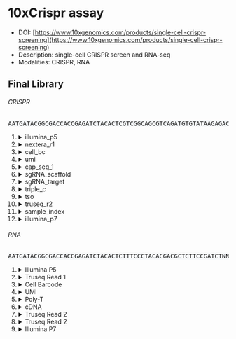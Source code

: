# 10xCrispr assay
- DOI: [https://www.10xgenomics.com/products/single-cell-crispr-screening](https://www.10xgenomics.com/products/single-cell-crispr-screening)
- Description: single-cell CRISPR screen and RNA-seq
- Modalities: CRISPR, RNA
    
## Final Library
###### CRISPR
<pre style="overflow-x: auto; text-align: left; background-color: #f6f8fa">AATGATACGGCGACCACCGAGATCTACACTCGTCGGCAGCGTCAGATGTGTATAAGAGACAGNNNNNNNNNNNNNNNNNNNNNNNNNNNNTTGCTAGGACCGGCCTTAAAGCGCACCGACTCGGTGCCACTTTTTCAAGTTGATAACGGACTAGCCTTATTTAAACTTGCTATGCTGTTTCCAGCTTAGCTCTTAAACNNNNNNNNNNNNNNNNNXXXCCCATGTACTCTGCGTTGATACCACTGCTTAGATCGGAAGAGCACACGTCTGAACTCCAGTCACNNNNNNNNATCTCGTATGCCGTCTTCTGCTTG</pre>
1. <details><summary>illumina_p5</summary>

   - sequence_type: fixed
   - sequence: <pre style="overflow-x: auto; text-align: left; margin: 0; display: inline;">AATGATACGGCGACCACCGAGATCTACAC</pre>
   - min_len: 29
   - max_len: 29
   - onlist: None
   </details>
2. <details><summary>nextera_r1</summary>

   - sequence_type: fixed
   - sequence: <pre style="overflow-x: auto; text-align: left; margin: 0; display: inline;">TCGTCGGCAGCGTCAGATGTGTATAAGAGACAG</pre>
   - min_len: 33
   - max_len: 33
   - onlist: None
   </details>
3. <details><summary>cell_bc</summary>

   - sequence_type: onlist
   - sequence: <pre style="overflow-x: auto; text-align: left; margin: 0; display: inline;">NNNNNNNNNNNNNNNN</pre>
   - min_len: 16
   - max_len: 16
   - onlist: {'filename': '737K-august-2016.txt.gz', 'md5': None}
   </details>
4. <details><summary>umi</summary>

   - sequence_type: random
   - sequence: <pre style="overflow-x: auto; text-align: left; margin: 0; display: inline;">NNNNNNNNNNNN</pre>
   - min_len: 12
   - max_len: 12
   - onlist: None
   </details>
5. <details><summary>cap_seq_1</summary>

   - sequence_type: fixed
   - sequence: <pre style="overflow-x: auto; text-align: left; margin: 0; display: inline;">TTGCTAGGACCGGCCTTAAAGC</pre>
   - min_len: 22
   - max_len: 22
   - onlist: None
   </details>
6. <details><summary>sgRNA_scaffold</summary>

   - sequence_type: fixed
   - sequence: <pre style="overflow-x: auto; text-align: left; margin: 0; display: inline;">GCACCGACTCGGTGCCACTTTTTCAAGTTGATAACGGACTAGCCTTATTTAAACTTGCTATGCTGTTTCCAGCTTAGCTCTTAAAC</pre>
   - min_len: 86
   - max_len: 86
   - onlist: None
   </details>
7. <details><summary>sgRNA_target</summary>

   - sequence_type: onlist
   - sequence: <pre style="overflow-x: auto; text-align: left; margin: 0; display: inline;">NNNNNNNNNNNNNNNNNXXX</pre>
   - min_len: 17
   - max_len: 20
   - onlist: {'filename': 'sgRNA_target_onlist.txt', 'md5': None}
   </details>
8. <details><summary>triple_c</summary>

   - sequence_type: fixed
   - sequence: <pre style="overflow-x: auto; text-align: left; margin: 0; display: inline;">CCC</pre>
   - min_len: 3
   - max_len: 3
   - onlist: None
   </details>
9. <details><summary>tso</summary>

   - sequence_type: fixed
   - sequence: <pre style="overflow-x: auto; text-align: left; margin: 0; display: inline;">ATGTACTCTGCGTTGATACCACTGCTT</pre>
   - min_len: 27
   - max_len: 27
   - onlist: None
   </details>
10. <details><summary>truseq_r2</summary>

    - sequence_type: fixed
    - sequence: <pre style="overflow-x: auto; text-align: left; margin: 0; display: inline;">AGATCGGAAGAGCACACGTCTGAACTCCAGTCAC</pre>
    - min_len: 27
    - max_len: 27
    - onlist: None
    </details>
11. <details><summary>sample_index</summary>

    - sequence_type: random
    - sequence: <pre style="overflow-x: auto; text-align: left; margin: 0; display: inline;">NNNNNNNN</pre>
    - min_len: 8
    - max_len: 8
    - onlist: None
    </details>
12. <details><summary>illumina_p7</summary>

    - sequence_type: fixed
    - sequence: <pre style="overflow-x: auto; text-align: left; margin: 0; display: inline;">ATCTCGTATGCCGTCTTCTGCTTG</pre>
    - min_len: 24
    - max_len: 24
    - onlist: None
    </details>
###### RNA
<pre style="overflow-x: auto; text-align: left; background-color: #f6f8fa">AATGATACGGCGACCACCGAGATCTACACTCTTTCCCTACACGACGCTCTTCCGATCTNNNNNNNNNNNNNNNNNNNNNNNNNNNNXXAGATCGGAAGAGCACACGTCTGAACTCCAGTCACNNNNNNNNATCTCGTATGCCGTCTTCTGCTTG</pre>
1. <details><summary>Illumina P5</summary>

   - sequence_type: fixed
   - sequence: <pre style="overflow-x: auto; text-align: left; margin: 0; display: inline;">AATGATACGGCGACCACCGAGATCTACAC</pre>
   - min_len: 29
   - max_len: 29
   - onlist: None
   </details>
2. <details><summary>Truseq Read 1</summary>

   - sequence_type: fixed
   - sequence: <pre style="overflow-x: auto; text-align: left; margin: 0; display: inline;">TCTTTCCCTACACGACGCTCTTCCGATCT</pre>
   - min_len: 10
   - max_len: 10
   - onlist: None
   </details>
3. <details><summary>Cell Barcode</summary>

   - sequence_type: onlist
   - sequence: <pre style="overflow-x: auto; text-align: left; margin: 0; display: inline;">NNNNNNNNNNNNNNNN</pre>
   - min_len: 16
   - max_len: 16
   - onlist: {'filename': '737K-august-2016.txt.gz', 'md5': None}
   </details>
4. <details><summary>UMI</summary>

   - sequence_type: random
   - sequence: <pre style="overflow-x: auto; text-align: left; margin: 0; display: inline;">NNNNNNNNNNNN</pre>
   - min_len: 12
   - max_len: 12
   - onlist: None
   </details>
5. <details><summary>Poly-T</summary>

   - sequence_type: random
   - sequence: <pre style="overflow-x: auto; text-align: left; margin: 0; display: inline;">X</pre>
   - min_len: 1
   - max_len: 98
   - onlist: None
   </details>
6. <details><summary>cDNA</summary>

   - sequence_type: random
   - sequence: <pre style="overflow-x: auto; text-align: left; margin: 0; display: inline;">X</pre>
   - min_len: 1
   - max_len: 98
   - onlist: None
   </details>
7. <details><summary>Truseq Read 2</summary>

   - sequence_type: fixed
   - sequence: <pre style="overflow-x: auto; text-align: left; margin: 0; display: inline;">AGATCGGAAGAGCACACGTCTGAACTCCAGTCAC</pre>
   - min_len: 34
   - max_len: 34
   - onlist: None
   </details>
8. <details><summary>Truseq Read 2</summary>

   - sequence_type: onlist
   - sequence: <pre style="overflow-x: auto; text-align: left; margin: 0; display: inline;">NNNNNNNN</pre>
   - min_len: 8
   - max_len: 8
   - onlist: {'filename': 'sample_bc_onlist.txt', 'md5': None}
   </details>
9. <details><summary>Illumina P7</summary>

   - sequence_type: fixed
   - sequence: <pre style="overflow-x: auto; text-align: left; margin: 0; display: inline;">ATCTCGTATGCCGTCTTCTGCTTG</pre>
   - min_len: 24
   - max_len: 24
   - onlist: None
   </details>
